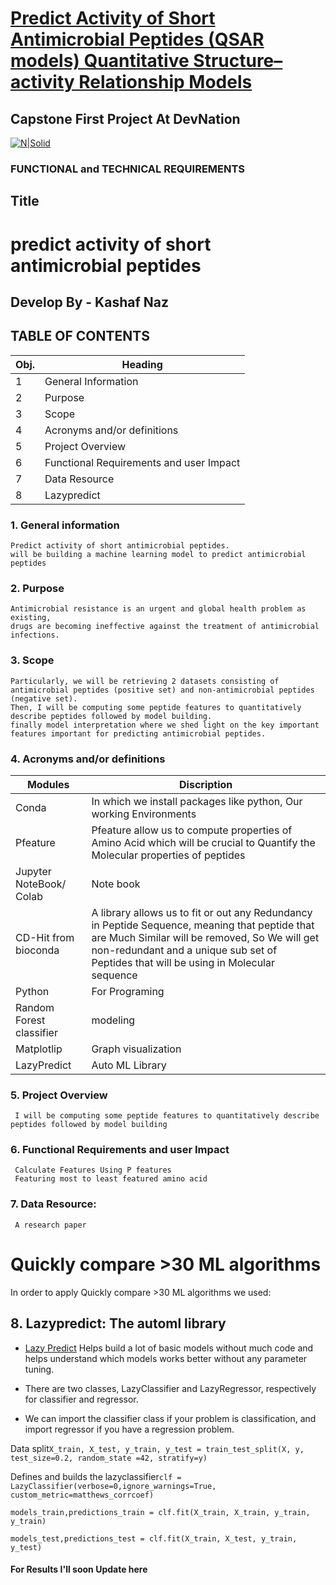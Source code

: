    # [Predict Activity of Short Antimicrobial Peptides (QSAR models) Quantitative Structure–activity Relationship Models ](https://medium.com/@Kashaf_Naz/predict-activity-of-short-antimicrobial-peptides-qsar-models-quantitative-structure-activity-aa06638e4342)

   ## Capstone First Project At DevNation
[![N|Solid](https://uploads-ssl.webflow.com/5ff6c1dbc139fb9bf9f6a511/6089ced541a4550bbc1e1a65_Dev__1_-removebg-preview.png)](https://uploads-ssl.webflow.com/5ff6c1dbc139fb9bf9f6a511/6089ced541a4550bbc1e1a65_Dev__1_-removebg-preview.png)



   ### **FUNCTIONAL and TECHNICAL REQUIREMENTS**


   ## **Title**


  # predict activity of short antimicrobial peptides

## Develop By -  Kashaf Naz





## __TABLE OF CONTENTS__

**Obj.**	|**Heading**
-----------|---------------------------------------
1|	General Information 	
2|	Purpose	
3|	Scope	
4|	Acronyms and/or definitions	
5|	Project Overview	
6|	Functional Requirements and user Impact	
7|	Data Resource	
8|      Lazypredict




### 1. **General information**
    Predict activity of short antimicrobial peptides.
    will be building a machine learning model to predict antimicrobial peptides
	
### **2. Purpose**
    Antimicrobial resistance is an urgent and global health problem as existing,
    drugs are becoming ineffective against the treatment of antimicrobial infections.
    
    
  ### 3. **Scope**
    Particularly, we will be retrieving 2 datasets consisting of antimicrobial peptides (positive set) and non-antimicrobial peptides (negative set).
    Then, I will be computing some peptide features to quantitatively describe peptides followed by model building.
    finally model interpretation where we shed light on the key important features important for predicting antimicrobial peptides.
    
    
    
### 4.  **Acronyms and/or definitions**

Modules      |  Discription
-------------|------------------------------------------------
 Conda	       |In which we install packages like python, Our working Environments
Pfeature      |Pfeature allow us to compute properties of Amino Acid which will be crucial to Quantify the Molecular properties of peptides 
Jupyter NoteBook/ Colab	|  Note book
CD-Hit from bioconda	|A library allows us to fit or out any Redundancy in Peptide Sequence, meaning that peptide that are Much Similar will be removed, So We will get non-redundant and a unique sub set of Peptides that will be using in Molecular sequence
Python	|For Programing
Random Forest classifier|	modeling
Matplotlip|	Graph visualization
LazyPredict | Auto ML Library




### 5.  **Project Overview**
     I will be computing some peptide features to quantitatively describe peptides followed by model building
     
     
### **6.  Functional Requirements and user Impact**
     Calculate Features Using P features
     Featuring most to least featured amino acid
     
     
### **7. Data Resource:**
     A research paper

# **Quickly compare >30 ML algorithms**

In order to apply Quickly compare >30 ML algorithms​
we used:

## 8. **Lazypredict: The automl library​**

- [Lazy Predict](https://shyambhu20.blogspot.com/2021/01/what-is-lazypredict-automl-library-and.html) Helps build a lot of basic models without much code and helps understand
which models works better without any parameter tuning.

- There are two classes, LazyClassifier and LazyRegressor, respectively for classifier and regressor.
- We can import the classifier class if your problem is classification, and import regressor if you have a regression problem.​

Data split​    `X_train, X_test, y_train, y_test = train_test_split(X, y, test_size=0.2, random_state =42, stratify=y)​`
	
Defines and builds the lazyclassifier​  `clf = LazyClassifier(verbose=0,ignore_warnings=True, custom_metric=matthews_corrcoef)​`

`models_train,predictions_train = clf.fit(X_train, X_train, y_train, y_train)​`

`models_test,predictions_test = clf.fit(X_train, X_test, y_train, y_test)​`

#### For Results I'll soon Update here



